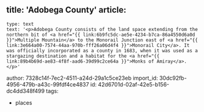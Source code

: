 title: 'Adobega County'
article:
  -
    type: text
    text: '<p>Adobega County consists of the land space extending from the northern bit of <a href="{{ link:6b9fc5dc-ae5e-4234-b7ca-86a4550d6a0d }}">Multiple Mountain</a> to the Monorail Junction east of <a href="{{ link:3e664a00-7574-44aa-970b-fff26a06d4f4 }}">Monorail City</a>. It was officially incorporated as a county in 1683, when it was used as a stargazing destination and a habitat for the <a href="{{ link:89b4b69d-ae83-4f8f-aad6-39d99c2ce64a }}">Monks of Amiray</a>.</p>'
author: 7328c14f-7ec2-4511-a24d-29a1c5ce23eb
import_id: 30dc92fb-4956-479b-a43c-99fdf4ce4837
id: 42d6701d-02af-42e5-b156-dc4dd348f499
tags:
  - places
